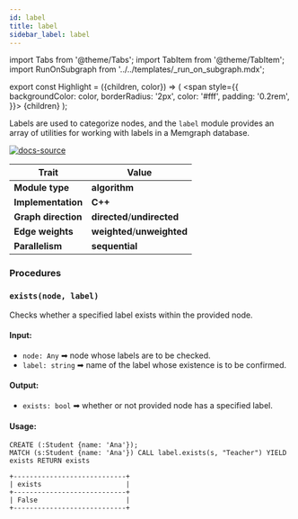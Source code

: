 ```yaml
---
id: label
title: label
sidebar_label: label
---
```


import Tabs from '@theme/Tabs';
import TabItem from '@theme/TabItem';
import RunOnSubgraph from '../../templates/_run_on_subgraph.mdx';

export const Highlight = ({children, color}) => (
<span
style={{
  backgroundColor: color,
  borderRadius: '2px',
  color: '#fff',
  padding: '0.2rem',
}}>
{children}
</span>
);

Labels are used to categorize nodes, and the `label` module provides an array of utilities for working with labels in a Memgraph database.


[![docs-source](https://img.shields.io/badge/source-label-FB6E00?logo=github&style=for-the-badge)](https://github.com/memgraph/mage/tree/main/cpp/label_module)

| Trait               | Value                                                 |
| ------------------- | ----------------------------------------------------- |
| **Module type**     | <Highlight color="#FB6E00">**algorithm**</Highlight>  |
| **Implementation**  | <Highlight color="#FB6E00">**C++**</Highlight>        |
| **Graph direction** | <Highlight color="#FB6E00">**directed**</Highlight>/<Highlight color="#FB6E00">**undirected**</Highlight> |
| **Edge weights**    | <Highlight color="#FB6E00">**weighted**</Highlight>/<Highlight color="#FB6E00">**unweighted**</Highlight> |
| **Parallelism**     | <Highlight color="#FB6E00">**sequential**</Highlight> |

### Procedures

### `exists(node, label)`

Checks whether a specified label exists within the provided node.

#### Input:

- `node: Any` ➡ node whose labels are to be checked.
- `label: string` ➡ name of the label whose existence is to be confirmed.

#### Output:

- `exists: bool` ➡ whether or not provided node has a specified label.

#### Usage:

```cypher
CREATE (:Student {name: 'Ana'});
MATCH (s:Student {name: 'Ana'}) CALL label.exists(s, "Teacher") YIELD exists RETURN exists
```

```plaintext
+----------------------------+
| exists                     |
+----------------------------+
| False                      |
+----------------------------+
```

